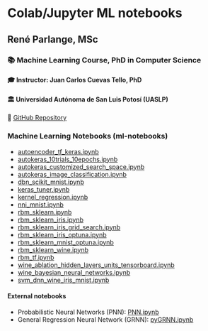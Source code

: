 # Colab/Jupyter ML notebooks
## René Parlange, MSc
### 📚 Machine Learning Course, PhD in Computer Science
#### 🎓 Instructor: Juan Carlos Cuevas Tello, PhD
#### 🏛 Universidad Autónoma de San Luis Potosí (UASLP)

🔗 [GitHub Repository](https://github.com/parlange/)


### Machine Learning Notebooks (ml-notebooks)

- [autoencoder_tf_keras.ipynb](https://github.com/parlange/ml-notebooks/blob/main/autoencoder_tf_keras.ipynb)
- [autokeras_10trials_10epochs.ipynb](https://github.com/parlange/ml-notebooks/blob/main/autokeras_10trials_10epochs.ipynb)
- [autokeras_customized_search_space.ipynb](https://github.com/parlange/ml-notebooks/blob/main/autokeras_customized_search_space.ipynb)
- [autokeras_image_classification.ipynb](https://github.com/parlange/ml-notebooks/blob/main/autokeras_image_classification.ipynb)
- [dbn_scikit_mnist.ipynb](https://github.com/parlange/ml-notebooks/blob/main/dbn_scikit_mnist.ipynb)
- [keras_tuner.ipynb](https://github.com/parlange/ml-notebooks/blob/main/keras_tuner.ipynb)
- [kernel_regression.ipynb](https://github.com/parlange/ml-notebooks/blob/main/kernel_regression.ipynb)
- [nni_mnist.ipynb](https://github.com/parlange/ml-notebooks/blob/main/nni_mnist.ipynb)
- [rbm_sklearn.ipynb](https://github.com/parlange/ml-notebooks/blob/main/rbm_sklearn.ipynb)
- [rbm_sklearn_iris.ipynb](https://github.com/parlange/ml-notebooks/blob/main/rbm_sklearn_iris.ipynb)
- [rbm_sklearn_iris_grid_search.ipynb](https://github.com/parlange/ml-notebooks/blob/main/rbm_sklearn_iris_grid_search.ipynb)
- [rbm_sklearn_iris_optuna.ipynb](https://github.com/parlange/ml-notebooks/blob/main/rbm_sklearn_iris_optuna.ipynb)
- [rbm_sklearn_mnist_optuna.ipynb](https://github.com/parlange/ml-notebooks/blob/main/rbm_sklearn_mnist_optuna.ipynb)
- [rbm_sklearn_wine.ipynb](https://github.com/parlange/ml-notebooks/blob/main/rbm_sklearn_wine.ipynb)
- [rbm_tf.ipynb](https://github.com/parlange/ml-notebooks/blob/main/rbm_tf.ipynb)
- [wine_ablation_hidden_layers_units_tensorboard.ipynb](https://github.com/parlange/ml-notebooks/blob/main/wine_ablation_hidden_layers_units_tensorboard.ipynb)
- [wine_bayesian_neural_networks.ipynb](https://github.com/parlange/ml-notebooks/blob/main/wine_bayesian_neural_networks.ipynb)
- [svm_dnn_wine_iris_mnist.ipynb](https://github.com/parlange/ml-notebooks/blob/main/svm_dnn_wine_iris_mnist.ipynb)

#### External notebooks

- Probabilistic Neural Networks (PNN): [PNN.ipynb](https://github.com/verowulf/PNN/blob/master/PNN.ipynb)
- General Regression Neural Network (GRNN): [pyGRNN.ipynb](https://github.com/federhub/pyGRNN)

